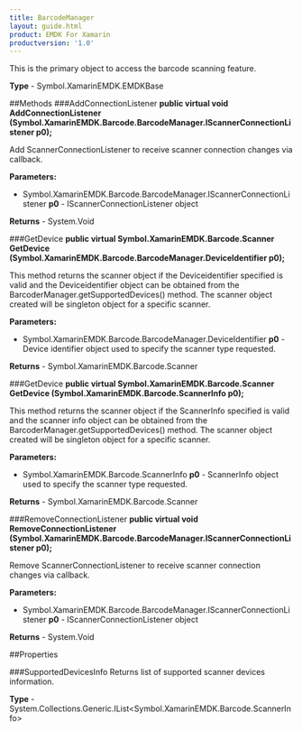 ```yaml
---
title: BarcodeManager
layout: guide.html
product: EMDK For Xamarin
productversion: '1.0'
---
```

This is the primary object to access the barcode scanning feature.

**Type** - Symbol.XamarinEMDK.EMDKBase

##Methods
###AddConnectionListener
**public virtual void AddConnectionListener (Symbol.XamarinEMDK.Barcode.BarcodeManager.IScannerConnectionListener p0);**

Add ScannerConnectionListener to receive scanner connection changes via callback.

**Parameters:** 

* Symbol.XamarinEMDK.Barcode.BarcodeManager.IScannerConnectionListener **p0** - IScannerConnectionListener object

**Returns** - System.Void

###GetDevice
**public virtual Symbol.XamarinEMDK.Barcode.Scanner GetDevice (Symbol.XamarinEMDK.Barcode.BarcodeManager.DeviceIdentifier p0);**

This method returns the scanner object if the Deviceidentifier specified is valid and the Deviceidentifier object can be obtained from the BarcoderManager.getSupportedDevices() method. The scanner object created will be singleton object for a specific scanner.

**Parameters:** 

* Symbol.XamarinEMDK.Barcode.BarcodeManager.DeviceIdentifier **p0** - Device identifier object used to specify the scanner type requested.

**Returns** - Symbol.XamarinEMDK.Barcode.Scanner

###GetDevice
**public virtual Symbol.XamarinEMDK.Barcode.Scanner GetDevice (Symbol.XamarinEMDK.Barcode.ScannerInfo p0);**

This method returns the scanner object if the ScannerInfo specified is valid and the scanner info object can be obtained from the BarcoderManager.getSupportedDevices() method. The scanner object created will be singleton object for a specific scanner.

**Parameters:** 

* Symbol.XamarinEMDK.Barcode.ScannerInfo **p0** - ScannerInfo object used to specify the scanner type requested.

**Returns** - Symbol.XamarinEMDK.Barcode.Scanner

###RemoveConnectionListener
**public virtual void RemoveConnectionListener (Symbol.XamarinEMDK.Barcode.BarcodeManager.IScannerConnectionListener p0);**

Remove ScannerConnectionListener to receive scanner connection changes via callback.

**Parameters:** 

* Symbol.XamarinEMDK.Barcode.BarcodeManager.IScannerConnectionListener **p0** - IScannerConnectionListener object

**Returns** - System.Void

##Properties

###SupportedDevicesInfo
Returns list of supported scanner devices information.

**Type** - System.Collections.Generic.IList<Symbol.XamarinEMDK.Barcode.ScannerInfo>












